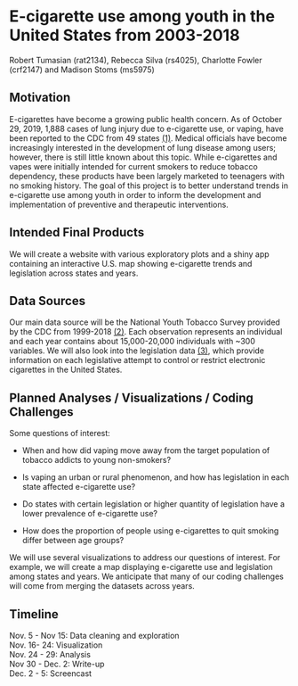 E-cigarette use among youth in the United States from 2003-2018
================
Robert Tumasian (rat2134), Rebecca Silva (rs4025), Charlotte Fowler
(crf2147) and Madison Stoms (ms5975)

## Motivation

E-cigarettes have become a growing public health concern. As of October
29, 2019, 1,888 cases of lung injury due to e-cigarette use, or vaping,
have been reported to the CDC from 49 states
[(1)](https://www.cdc.gov/tobacco/basic_information/e-cigarettes/severe-lung-disease.html).
Medical officials have become increasingly interested in the development
of lung disease among users; however, there is still little known about
this topic. While e-cigarettes and vapes were initially intended for
current smokers to reduce tobacco dependency, these products have been
largely marketed to teenagers with no smoking history. The goal of this
project is to better understand trends in e-cigarette use among youth in
order to inform the development and implementation of preventive and
therapeutic interventions.

## Intended Final Products

We will create a website with various exploratory plots and a shiny app
containing an interactive U.S. map showing e-cigarette trends and
legislation across states and years.

## Data Sources

Our main data source will be the National Youth Tobacco Survey provided
by the CDC from 1999-2018
[(2)](https://www.cdc.gov/tobacco/data_statistics/surveys/nyts/data/index.html).
Each observation represents an individual and each year contains about
15,000-20,000 individuals with \~300 variables. We will also look into
the legislation data
[(3)](https://catalog.data.gov/dataset/cdc-state-system-e-cigarette-legislation-youth-access-a2edb),
which provide information on each legislative attempt to control or
restrict electronic cigarettes in the United States.

## Planned Analyses / Visualizations / Coding Challenges

Some questions of interest:

  - When and how did vaping move away from the target population of
    tobacco addicts to young non-smokers?

  - Is vaping an urban or rural phenomenon, and how has legislation in
    each state affected e-cigarette use?

  - Do states with certain legislation or higher quantity of legislation
    have a lower prevalence of e-cigarette use?

  - How does the proportion of people using e-cigarettes to quit smoking
    differ between age groups?

We will use several visualizations to address our questions of interest.
For example, we will create a map displaying e-cigarette use and
legislation among states and years. We anticipate that many of our
coding challenges will come from merging the datasets across years.

## Timeline

Nov. 5 - Nov 15: Data cleaning and exploration  
Nov. 16- 24: Visualization  
Nov. 24 - 29: Analysis  
Nov 30 - Dec. 2: Write-up  
Dec. 2 - 5: Screencast
